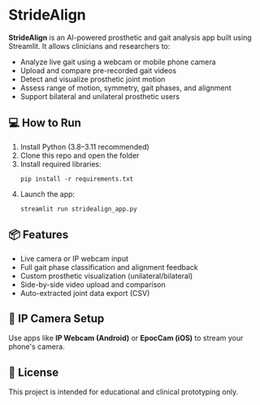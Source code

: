 # StrideAlign

**StrideAlign** is an AI-powered prosthetic and gait analysis app built using Streamlit. It allows clinicians and researchers to:
- Analyze live gait using a webcam or mobile phone camera
- Upload and compare pre-recorded gait videos
- Detect and visualize prosthetic joint motion
- Assess range of motion, symmetry, gait phases, and alignment
- Support bilateral and unilateral prosthetic users

## 💻 How to Run

1. Install Python (3.8–3.11 recommended)
2. Clone this repo and open the folder
3. Install required libraries:
   ```
   pip install -r requirements.txt
   ```
4. Launch the app:
   ```
   streamlit run stridealign_app.py
   ```

## 📦 Features
- Live camera or IP webcam input
- Full gait phase classification and alignment feedback
- Custom prosthetic visualization (unilateral/bilateral)
- Side-by-side video upload and comparison
- Auto-extracted joint data export (CSV)

## 📱 IP Camera Setup
Use apps like **IP Webcam (Android)** or **EpocCam (iOS)** to stream your phone's camera.

## 📜 License
This project is intended for educational and clinical prototyping only.

